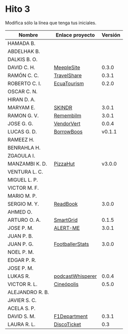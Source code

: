 # Hito 3

Modifica sólo la línea que tenga tus iniciales.

| Nombre | Enlace proyecto | Versión |
|------|-----------------|---------|
|HAMADA B.| <!--enlace--> | <!--versión--> |
|ABDELHAK B.| <!--enlace--> | <!--versión--> |
|DALKIS B. O. | <!--enlace--> | <!--versión--> |
|DAVID C. H. | [MeepleSite](https://github.com/DavidCh33/CC) | 0.3.0 |
|RAMÓN C. C. |  [TravelShare](https://github.com/rccarmenaty/TravelShare/tree/hito3)| 0.3.1 |
|ROBERTO C. I. | [EcuaTourism](https://github.com/Roark98/EcuaTourism) | 0.2.0 |
|OSCAR C. N. | <!--enlace--> | <!--versión--> |
|HIRAN D. A.| <!--enlace--> | <!--versión--> |
|MARYAM E.| [SKINDR](https://github.com/maryamed14/MI-CC-22-23) | 3.0.1 |
|RAMON G. V.| [Remembilm](https://github.com/ramongarver/MUII-CCFI) | 3.0.1 |
|JOSE G. G.| [VendorVert](https://github.com/modejota/VendorVert) | 0.0.4 |
|LUCAS G. D.| [BorrowBoos](https://github.com/LuGuDu/BorrowBooks) | v0.1.1|
|RAMEEZ H.| <!--enlace--> | <!--versión--> |
|BENRAHLA H.| <!--enlace--> | <!--versión--> |
|ZGAOULA I.| <!--enlace--> | <!--versión--> |
|MANZAMBI K. D.| [PizzaHut](https://github.com/Manzambi/Manzambi_Antonio_CC2223)| v3.0.0|
|VENTURA L. C.| <!--enlace--> | <!--versión--> |
|MIGUEL L. P.| <!--enlace--> | <!--versión--> |
|VICTOR M. F.| <!--enlace--> | <!--versión--> |
|MARIO M. P.| <!--enlace--> | <!--versión--> |
|SERGIO M. Y.| [ReadBook](https://github.com/sergiomesasyelamos2000/CC-Proyecto-22-23) | 3.0.0 |
|AHMED O.| <!--enlace--> | <!--versión--> |
|ARTURO O. A.|  [SmartGrid](https://github.com/SrArtur/CC_22-23) | 0.1.5 |
|JOSE P. M.| [ALERT-ME](https://github.com/josepadial/MII_CC) | 3.0.1 |
|JUAN P. B.| <!--enlace--> | <!--versión--> |
|JUAN P. G.| [FootballerStats](https://github.com/jjpg00/cloudcomputing) | 3.0.0 |
|NOEL P. M.| <!--enlace--> | <!--versión--> |
|EDGAR P. R.| <!--enlace--> | <!--versión--> |
|JOSE P. M.| <!--enlace--> | <!--versión--> |
|LUKAS R.| [podcastWhisperer](https://github.com/lrilling/podcastWhisperer) | 0.0.4 |
|VICTOR R. L.| [Cineópolis](https://github.com/VictorRubia/MI_CC_UGR) | 0.5.0 |
|ALEJANDRO R. B.| <!--enlace--> | <!--versión--> |
|JAVIER S. C.| <!--enlace--> | <!--versión--> |
|ACELA S. P.| <!--enlace--> | <!--versión--> |
|DAVID S. M. | [F1Department](https://github.com/Nastard/F1Department) | 0.3.1 |
|LAURA R. L. | [DiscoTicket](https://github.com/LauraRoson99/Laura_CC_22-23) | 0.3 |
